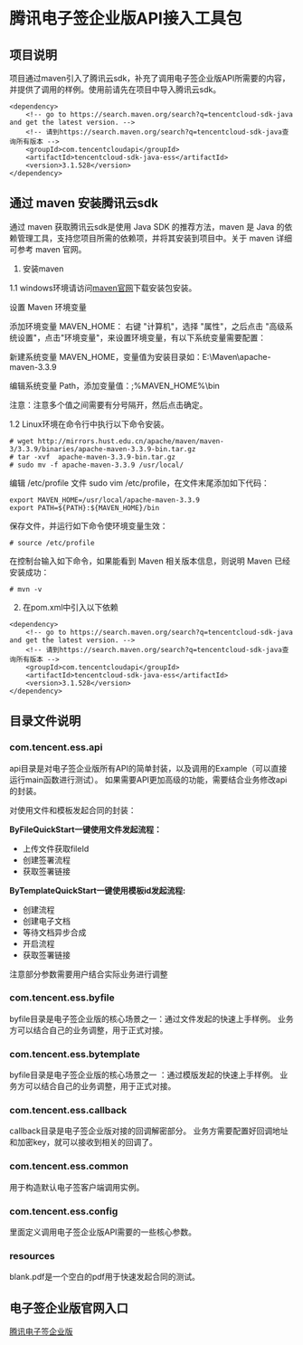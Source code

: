 # 腾讯电子签企业版API接入工具包

## 项目说明
项目通过maven引入了腾讯云sdk，补充了调用电子签企业版API所需要的内容，并提供了调用的样例。使用前请先在项目中导入腾讯云sdk。

```
<dependency>
    <!-- go to https://search.maven.org/search?q=tencentcloud-sdk-java and get the latest version. -->
    <!-- 请到https://search.maven.org/search?q=tencentcloud-sdk-java查询所有版本 -->
    <groupId>com.tencentcloudapi</groupId>
    <artifactId>tencentcloud-sdk-java-ess</artifactId>
    <version>3.1.528</version>
</dependency>
```


## 通过 maven 安装腾讯云sdk
通过 maven 获取腾讯云sdk是使用 Java SDK 的推荐方法，maven 是 Java 的依赖管理工具，支持您项目所需的依赖项，并将其安装到项目中。关于 maven 详细可参考 maven 官网。
1. 安装maven

 1.1  windows环境请访问[maven官网](https://maven.apache.org/download.cgi)下载安装包安装。

   设置 Maven 环境变量 
   
添加环境变量 MAVEN_HOME：
   右键 "计算机"，选择 "属性"，之后点击 "高级系统设置"，点击"环境变量"，来设置环境变量，有以下系统变量需要配置：

新建系统变量 MAVEN_HOME，变量值为安装目录如：E:\Maven\apache-maven-3.3.9

编辑系统变量 Path，添加变量值：;%MAVEN_HOME%\bin

注意：注意多个值之间需要有分号隔开，然后点击确定。



 1.2  Linux环境在命令行中执行以下命令安装。
```
# wget http://mirrors.hust.edu.cn/apache/maven/maven-3/3.3.9/binaries/apache-maven-3.3.9-bin.tar.gz
# tar -xvf  apache-maven-3.3.9-bin.tar.gz
# sudo mv -f apache-maven-3.3.9 /usr/local/
```
编辑 /etc/profile 文件 sudo vim /etc/profile，在文件末尾添加如下代码：
```
export MAVEN_HOME=/usr/local/apache-maven-3.3.9
export PATH=${PATH}:${MAVEN_HOME}/bin
```
保存文件，并运行如下命令使环境变量生效：
```
# source /etc/profile
```
在控制台输入如下命令，如果能看到 Maven 相关版本信息，则说明 Maven 已经安装成功：
```
# mvn -v
```
2. 在pom.xml中引入以下依赖

```
<dependency>
    <!-- go to https://search.maven.org/search?q=tencentcloud-sdk-java and get the latest version. -->
    <!-- 请到https://search.maven.org/search?q=tencentcloud-sdk-java查询所有版本 -->
    <groupId>com.tencentcloudapi</groupId>
    <artifactId>tencentcloud-sdk-java-ess</artifactId>
    <version>3.1.528</version>
</dependency>
```

## 目录文件说明
### com.tencent.ess.api
api目录是对电子签企业版所有API的简单封装，以及调用的Example（可以直接运行main函数进行测试）。
如果需要API更加高级的功能，需要结合业务修改api的封装。

对使用文件和模板发起合同的封装：

**ByFileQuickStart一键使用文件发起流程：**
+ 上传文件获取fileId
+ 创建签署流程
+ 获取签署链接

**ByTemplateQuickStart一键使用模板id发起流程:**
+ 创建流程
+ 创建电子文档
+ 等待文档异步合成
+ 开启流程
+ 获取签署链接

注意部分参数需要用户结合实际业务进行调整

### com.tencent.ess.byfile
byfile目录是电子签企业版的核心场景之一：通过文件发起的快速上手样例。
业务方可以结合自己的业务调整，用于正式对接。

### com.tencent.ess.bytemplate
byfile目录是电子签企业版的核心场景之一 ：通过模版发起的快速上手样例。
业务方可以结合自己的业务调整，用于正式对接。

### com.tencent.ess.callback
callback目录是电子签企业版对接的回调解密部分。
业务方需要配置好回调地址和加密key，就可以接收到相关的回调了。

### com.tencent.ess.common
用于构造默认电子签客户端调用实例。

### com.tencent.ess.config
里面定义调用电子签企业版API需要的一些核心参数。

### resources
blank.pdf是一个空白的pdf用于快速发起合同的测试。

## 电子签企业版官网入口
[腾讯电子签企业版](https://cloud.tencent.com/document/product/1323)